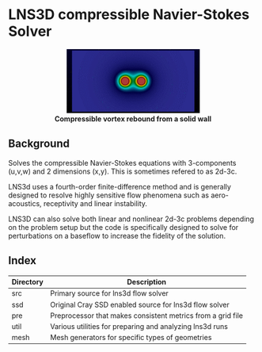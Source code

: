 # LNS3D compressible Navier-Stokes Solver

<p align=center>
<img src=https://github.com/sscollis/lns3d/blob/master/docs/vortex-quarter.gif>
<br><b>Compressible vortex rebound from a solid wall</b></p>

## Background

Solves the compressible Navier-Stokes equations with 3-components (u,v,w)
and 2 dimensions (x,y).  This is sometimes refered to as 2d-3c.

LNS3d uses a fourth-order finite-difference method and is generally designed 
to resolve highly sensitive flow phenomena such as aero-acoustics, receptivity
and linear instability.

LNS3D can also solve both linear and nonlinear 2d-3c problems depending on the 
problem setup but the code is specifically designed to solve for perturbations
on a baseflow to increase the fidelity of the solution.

## Index

Directory  |  Description
-----------|-----------------------------------------------------------
src        |  Primary source for lns3d flow solver
ssd        |  Original Cray SSD enabled source for lns3d flow solver
pre        |  Preprocessor that makes consistent metrics from a grid file
util       |  Various utilities for preparing and analyzing lns3d runs
mesh       |  Mesh generators for specific types of geometries
